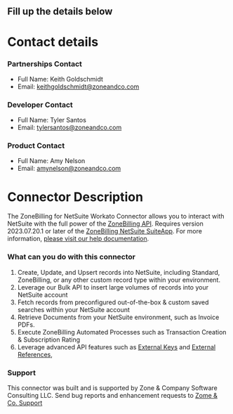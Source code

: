 ## Fill up the details below

# Contact details
### Partnerships Contact
- Full Name: Keith Goldschmidt
- Email: keithgoldschmidt@zoneandco.com

### Developer Contact
- Full Name: Tyler Santos
- Email: tylersantos@zoneandco.com

### Product Contact
- Full Name: Amy Nelson
- Email: amynelson@zoneandco.com

# Connector Description 
The ZoneBilling for NetSuite Workato Connector allows you to interact with NetSuite with the full power of the [ZoneBilling API](https://zab-docs.zoneandco.com/). Requires version 2023.07.20.1 or later of the [ZoneBilling NetSuite SuiteApp](https://www.suiteapp.com/ZoneBilling). For more information, [please visit our help documentation](https://help.zoneandco.com/hc/en-us). 

### What can you do with this connector
1. Create, Update, and Upsert records into NetSuite, including Standard, ZoneBilling, or any other custom record type within your environment.
2. Leverage our Bulk API to insert large volumes of records into your NetSuite account
3. Fetch records from preconfigured out-of-the-box & custom saved searches within your NetSuite account
4. Retrieve Documents from your NetSuite environment, such as Invoice PDFs.
5. Execute ZoneBilling Automated Processes such as Transaction Creation & Subscription Rating
6. Leverage advanced API features such as [External Keys](https://zab-docs.zoneandco.com/#bda27caf-e45e-4bc6-bc10-93b11628b755) and [External References](https://zab-docs.zoneandco.com/#eb92f1bb-0c78-48cc-be49-16ab8f4bfdac),  

### Support
This connector was built and is supported by Zone & Company Software Consulting LLC. Send bug reports and enhancement requests to [Zome & Co. Support](https://www.zoneandco.com/support-hub)
